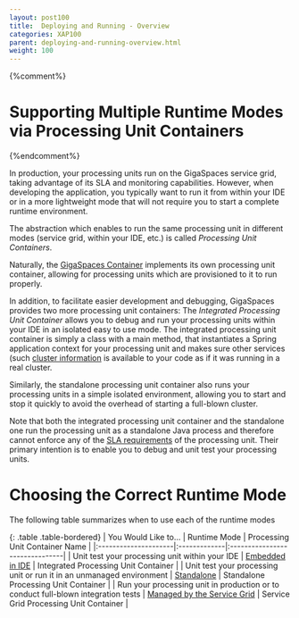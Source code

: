 ```yaml
---
layout: post100
title:  Deploying and Running - Overview
categories: XAP100
parent: deploying-and-running-overview.html
weight: 100
---
```



{%comment%}
# Supporting Multiple Runtime Modes via Processing Unit Containers
{%endcomment%}

In production, your processing units run on the GigaSpaces service grid, taking advantage of its SLA and monitoring capabilities. However, when developing the application, you typically want to run it from within your IDE or in a more lightweight mode that will not require you to start a complete runtime environment.

The abstraction which enables to run the same processing unit in different modes (service grid, within your IDE, etc.) is called _Processing Unit Containers_.

Naturally, the [GigaSpaces Container](/product_overview/service-grid.html#gsc) implements its own processing unit container, allowing for processing units which are provisioned to it to run properly.

In addition, to facilitate easier development and debugging, GigaSpaces provides two more processing unit containers: The _Integrated Processing Unit Container_ allows you to debug and run your processing units within your IDE in an isolated easy to use mode. The integrated processing unit container is simply a class with a main method, that instantiates a Spring application context for your processing unit and makes sure other services (such [cluster information](./obtaining-cluster-information.html) is available to your code as if it was running in a real cluster.

Similarly, the standalone processing unit container also runs your processing units in a simple isolated environment, allowing you to start and stop it quickly to avoid the overhead of starting a full-blown cluster.

Note that both the integrated processing unit container and the standalone one run the processing unit as a standalone Java process and therefore cannot enforce any of the [SLA requirements](./configuring-the-processing-unit-sla.html)  of the processing unit. Their primary intention is to enable you to debug and unit test your processing units.

# Choosing the Correct Runtime Mode

The following table summarizes when to use each of the runtime modes

{: .table .table-bordered}
| You Would Like to... | Runtime Mode | Processing Unit Container Name |
|:---------------------|:-------------|:-------------------------------|
|  Unit test your processing unit within your IDE | [Embedded in IDE](./running-and-debugging-within-your-ide.html) | Integrated Processing Unit Container |
| Unit test your processing unit or run it in an unmanaged environment | [Standalone](./running-in-standalone-mode.html) | Standalone Processing Unit Container |
| Run your processing unit in production or to conduct full-blown integration tests | [Managed by the Service Grid](./deploying-onto-the-service-grid.html) | Service Grid Processing Unit Container |


